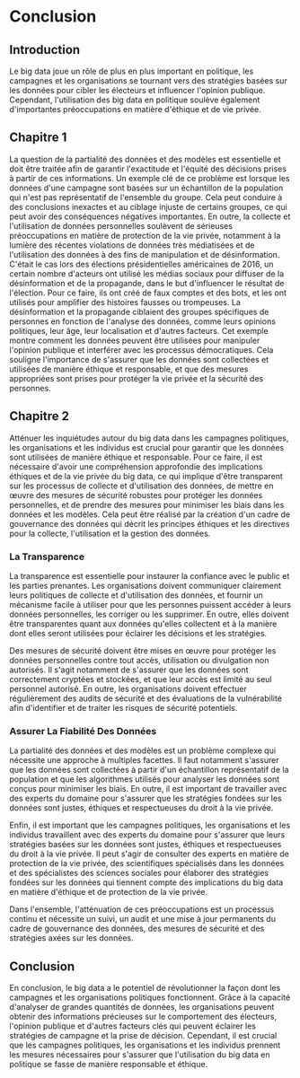 # Conclusion 

## Introduction
Le big data joue un rôle de plus en plus important en politique, les campagnes et les organisations se tournant vers des stratégies basées sur les données pour cibler les électeurs et influencer l'opinion publique. Cependant, l'utilisation des big data en politique soulève également d'importantes préoccupations en matière d'éthique et de vie privée.

## Chapitre 1
La question de la partialité des données et des modèles est essentielle et doit être traitée afin de garantir l'exactitude et l'équité des décisions prises à partir de ces informations. Un exemple clé de ce problème est lorsque les données d'une campagne sont basées sur un échantillon de la population qui n'est pas représentatif de l'ensemble du groupe. Cela peut conduire à des conclusions inexactes et au ciblage injuste de certains groupes, ce qui peut avoir des conséquences négatives importantes. En outre, la collecte et l'utilisation de données personnelles soulèvent de sérieuses préoccupations en matière de protection de la vie privée, notamment à la lumière des récentes violations de données très médiatisées et de l'utilisation des données à des fins de manipulation et de désinformation. C'était le cas lors des élections présidentielles américaines de 2016, un certain nombre d'acteurs ont utilisé les médias sociaux pour diffuser de la désinformation et de la propagande, dans le but d'influencer le résultat de l'élection. Pour ce faire, ils ont créé de faux comptes et des bots, et les ont utilisés pour amplifier des histoires fausses ou trompeuses. La désinformation et la propagande ciblaient des groupes spécifiques de personnes en fonction de l'analyse des données, comme leurs opinions politiques, leur âge, leur localisation et d'autres facteurs. Cet exemple montre comment les données peuvent être utilisées pour manipuler l'opinion publique et interférer avec les processus démocratiques. Cela souligne l'importance de s'assurer que les données sont collectées et utilisées de manière éthique et responsable, et que des mesures appropriées sont prises pour protéger la vie privée et la sécurité des personnes.

 ## Chapitre 2
Atténuer les inquiétudes autour du big data dans les campagnes politiques, les organisations et les individus est crucial pour garantir que les données sont utilisées de manière éthique et responsable. Pour ce faire, il est nécessaire d'avoir une compréhension approfondie des implications éthiques et de la vie privée du big data, ce qui implique d'être transparent sur les processus de collecte et d'utilisation des données, de mettre en œuvre des mesures de sécurité robustes pour protéger les données personnelles, et de prendre des mesures pour minimiser les biais dans les données et les modèles. Cela peut être réalisé par la création d'un cadre de gouvernance des données qui décrit les principes éthiques et les directives pour la collecte, l'utilisation et la gestion des données.

### La Transparence
La transparence est essentielle pour instaurer la confiance avec le public et les parties prenantes. Les organisations doivent communiquer clairement leurs politiques de collecte et d'utilisation des données, et fournir un mécanisme facile à utiliser pour que les personnes puissent accéder à leurs données personnelles, les corriger ou les supprimer. En outre, elles doivent être transparentes quant aux données qu'elles collectent et à la manière dont elles seront utilisées pour éclairer les décisions et les stratégies.

Des mesures de sécurité doivent être mises en œuvre pour protéger les données personnelles contre tout accès, utilisation ou divulgation non autorisés. Il s'agit notamment de s'assurer que les données sont correctement cryptées et stockées, et que leur accès est limité au seul personnel autorisé. En outre, les organisations doivent effectuer régulièrement des audits de sécurité et des évaluations de la vulnérabilité afin d'identifier et de traiter les risques de sécurité potentiels.

### Assurer La Fiabilité Des Données
La partialité des données et des modèles est un problème complexe qui nécessite une approche à multiples facettes. Il faut notamment s'assurer que les données sont collectées à partir d'un échantillon représentatif de la population et que les algorithmes utilisés pour analyser les données sont conçus pour minimiser les biais. En outre, il est important de travailler avec des experts du domaine pour s'assurer que les stratégies fondées sur les données sont justes, éthiques et respectueuses du droit à la vie privée.

Enfin, il est important que les campagnes politiques, les organisations et les individus travaillent avec des experts du domaine pour s'assurer que leurs stratégies basées sur les données sont justes, éthiques et respectueuses du droit à la vie privée. Il peut s'agir de consulter des experts en matière de protection de la vie privée, des scientifiques spécialisés dans les données et des spécialistes des sciences sociales pour élaborer des stratégies fondées sur les données qui tiennent compte des implications du big data en matière d'éthique et de protection de la vie privée.

Dans l'ensemble, l'atténuation de ces préoccupations est un processus continu et nécessite un suivi, un audit et une mise à jour permanents du cadre de gouvernance des données, des mesures de sécurité et des stratégies axées sur les données.


 ## Conclusion
 En conclusion, le big data a le potentiel de révolutionner la façon dont les campagnes et les organisations politiques fonctionnent. Grâce à la capacité d'analyser de grandes quantités de données, les organisations peuvent obtenir des informations précieuses sur le comportement des électeurs, l'opinion publique et d'autres facteurs clés qui peuvent éclairer les stratégies de campagne et la prise de décision. Cependant, il est crucial que les campagnes politiques, les organisations et les individus prennent les mesures nécessaires pour s'assurer que l'utilisation du big data en politique se fasse de manière responsable et éthique.

